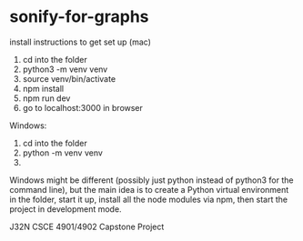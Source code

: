 # sonify-for-graphs

install instructions to get set up (mac)

1. cd into the folder
2. python3 -m venv venv
3. source venv/bin/activate
4. npm install
5. npm run dev
6. go to localhost:3000 in browser


Windows:
1. cd into the folder
2. python -m venv venv
3. 


Windows might be different (possibly just python instead of python3 for the command line), but the main idea is to create a Python virtual environment in the folder, start it up, install all the node modules via npm, then start the project in development mode.

J32N CSCE 4901/4902 Capstone Project
